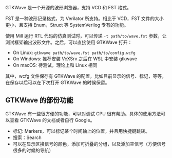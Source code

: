 GTKWave 是一个开源的波形浏览器，支持 VCD 和 FST 格式。

FST 是一种波形记录格式，为 Verilator 所支持。相比于 VCD，FST 文件的大小更小，且支持 Enum，Struct 等 SystemVerilog 专有的功能。

使用 Mill 运行 RTL 代码的仿真测试时，可以传递 `-t path/to/wave.fst` 参数，让测试框架输出波形文件。之后，可以直接使用 GTKWave 打开：

- On Linux: `gtkwave path/to/wave.fst path/to/config.wcfg`
- On Windows: 推荐安装 VcXSrv 之后在 WSL 中安装 gtkwave
- On macOS: 待测试，理论上和 Linux 相同

其中，wcfg 文件保存有 GTKWave 的配置，比如目前显示的信号、标记，等等，在保存以后可以在下次打开 GTKWave 的时候保留。

## GTKWave 的部份功能
GTKWave 有一些很方便的功能，可以对调试 CPU 很有帮助。具体的使用方法可以查看 GTKWave 的文档或者自行 Google。

- 标记: Markers，可以标记某个时间轴上的位置，并且用快捷键跳转。
- 搜索：Search
- 可以在显示区换信号的颜色，添加可折叠的分组，以及添加空信号（方便信号很多的时候的导航）
